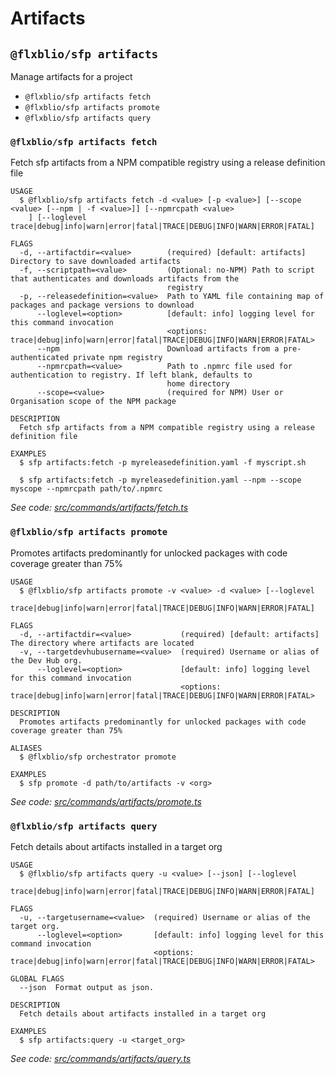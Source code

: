 # Artifacts

## `@flxblio/sfp artifacts`

Manage artifacts for a project

* `@flxblio/sfp artifacts fetch`
* `@flxblio/sfp artifacts promote`
* `@flxblio/sfp artifacts query`

### `@flxblio/sfp artifacts fetch`

Fetch sfp artifacts from a NPM compatible registry using a release definition file

```
USAGE
  $ @flxblio/sfp artifacts fetch -d <value> [-p <value>] [--scope <value> [--npm | -f <value>]] [--npmrcpath <value>
    ] [--loglevel trace|debug|info|warn|error|fatal|TRACE|DEBUG|INFO|WARN|ERROR|FATAL]

FLAGS
  -d, --artifactdir=<value>        (required) [default: artifacts] Directory to save downloaded artifacts
  -f, --scriptpath=<value>         (Optional: no-NPM) Path to script that authenticates and downloads artifacts from the
                                   registry
  -p, --releasedefinition=<value>  Path to YAML file containing map of packages and package versions to download
      --loglevel=<option>          [default: info] logging level for this command invocation
                                   <options: trace|debug|info|warn|error|fatal|TRACE|DEBUG|INFO|WARN|ERROR|FATAL>
      --npm                        Download artifacts from a pre-authenticated private npm registry
      --npmrcpath=<value>          Path to .npmrc file used for authentication to registry. If left blank, defaults to
                                   home directory
      --scope=<value>              (required for NPM) User or Organisation scope of the NPM package

DESCRIPTION
  Fetch sfp artifacts from a NPM compatible registry using a release definition file

EXAMPLES
  $ sfp artifacts:fetch -p myreleasedefinition.yaml -f myscript.sh

  $ sfp artifacts:fetch -p myreleasedefinition.yaml --npm --scope myscope --npmrcpath path/to/.npmrc
```

_See code:_ [_src/commands/artifacts/fetch.ts_](https://github.com/flxbl-io/sfp)

### `@flxblio/sfp artifacts promote`

Promotes artifacts predominantly for unlocked packages with code coverage greater than 75%

```
USAGE
  $ @flxblio/sfp artifacts promote -v <value> -d <value> [--loglevel
    trace|debug|info|warn|error|fatal|TRACE|DEBUG|INFO|WARN|ERROR|FATAL]

FLAGS
  -d, --artifactdir=<value>           (required) [default: artifacts] The directory where artifacts are located
  -v, --targetdevhubusername=<value>  (required) Username or alias of the Dev Hub org.
      --loglevel=<option>             [default: info] logging level for this command invocation
                                      <options: trace|debug|info|warn|error|fatal|TRACE|DEBUG|INFO|WARN|ERROR|FATAL>

DESCRIPTION
  Promotes artifacts predominantly for unlocked packages with code coverage greater than 75%

ALIASES
  $ @flxblio/sfp orchestrator promote

EXAMPLES
  $ sfp promote -d path/to/artifacts -v <org>
```

_See code:_ [_src/commands/artifacts/promote.ts_](https://github.com/flxbl-io/sfp)

### `@flxblio/sfp artifacts query`

Fetch details about artifacts installed in a target org

```
USAGE
  $ @flxblio/sfp artifacts query -u <value> [--json] [--loglevel
    trace|debug|info|warn|error|fatal|TRACE|DEBUG|INFO|WARN|ERROR|FATAL]

FLAGS
  -u, --targetusername=<value>  (required) Username or alias of the target org.
      --loglevel=<option>       [default: info] logging level for this command invocation
                                <options: trace|debug|info|warn|error|fatal|TRACE|DEBUG|INFO|WARN|ERROR|FATAL>

GLOBAL FLAGS
  --json  Format output as json.

DESCRIPTION
  Fetch details about artifacts installed in a target org

EXAMPLES
  $ sfp artifacts:query -u <target_org>
```

_See code:_ [_src/commands/artifacts/query.ts_](https://github.com/flxbl-io/sfp)
